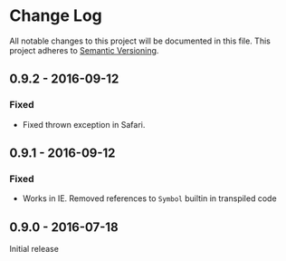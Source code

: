 # Change Log

All notable changes to this project will be documented in this file.
This project adheres to [Semantic Versioning](http://semver.org/).

## 0.9.2 - 2016-09-12
### Fixed
- Fixed thrown exception in Safari.

## 0.9.1 - 2016-09-12
### Fixed
- Works in IE. Removed references to `Symbol` builtin in transpiled code

## 0.9.0 - 2016-07-18
Initial release
